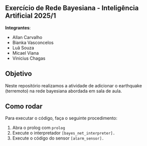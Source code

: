 ## Exercício de Rede Bayesiana - Inteligência Artificial 2025/1

**Integrantes**:
- Allan Carvalho
- Bianka Vasconcelos
- Luã Souza
- Micael Viana
- Vinicius Chagas

## Objetivo
Neste repositório realizamos a atividade de adicionar o earthquake (terremoto) na rede bayesiana abordada em sala de aula.

## Como rodar
Para executar o código, faça o seguinte procedimento:
1. Abra o prolog com `prolog`
2. Execute o interpretador `[bayes_net_interpreter].`
3. Execute o código do sensor `[alarm_sensor].`
